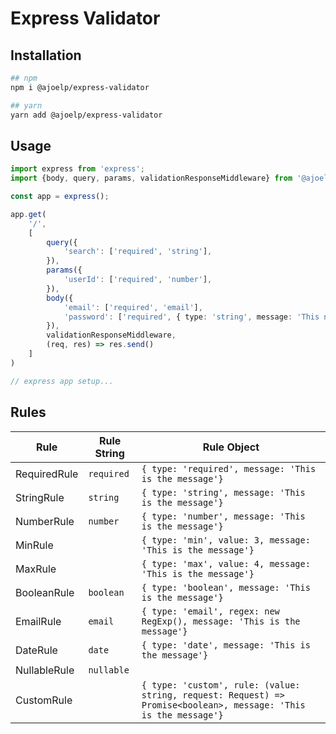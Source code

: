 # Express Validator

## Installation

```sh
## npm
npm i @ajoelp/express-validator

## yarn
yarn add @ajoelp/express-validator
```

## Usage

```ts
import express from 'express';
import {body, query, params, validationResponseMiddleware} from '@ajoelp/express-validator'

const app = express();

app.get(
    '/',
    [
        query({
            'search': ['required', 'string'],
        }),
        params({
            'userId': ['required', 'number'],
        }),
        body({
            'email': ['required', 'email'],
            'password': ['required', { type: 'string', message: 'This needs to be a string'}],
        }),
        validationResponseMiddleware,
        (req, res) => res.send()
    ]
)

// express app setup...

```

## Rules

| Rule         | Rule String | Rule Object                                                                                                      |
| ------------ | ----------- | ---------------------------------------------------------------------------------------------------------------- |
| RequiredRule | `required`  | `{ type: 'required', message: 'This is the message'}`                                                            |
| StringRule   | `string`    | `{ type: 'string', message: 'This is the message'}`                                                              |
| NumberRule   | `number`    | `{ type: 'number', message: 'This is the message'}`                                                              |
| MinRule      |             | `{ type: 'min', value: 3, message: 'This is the message'}`                                                       |
| MaxRule      |             | `{ type: 'max', value: 4, message: 'This is the message'}`                                                       |
| BooleanRule  | `boolean`   | `{ type: 'boolean', message: 'This is the message'}`                                                             |
| EmailRule    | `email`     | `{ type: 'email', regex: new RegExp(), message: 'This is the message'}`                                          |
| DateRule     | `date`      | `{ type: 'date', message: 'This is the message'}`                                                                |
| NullableRule | `nullable`  |                                                                                                                  |
| CustomRule   |             | `{ type: 'custom', rule: (value: string, request: Request) => Promise<boolean>, message: 'This is the message'}` |
